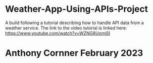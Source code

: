 # Weather-App-Using-APIs-Project
A build following a tutorial describing how to handle API data from a weather service.
The link to the video tutorial is linked here: https://www.youtube.com/watch?v=WZNG8UomjSI
# Anthony Cornner February 2023
